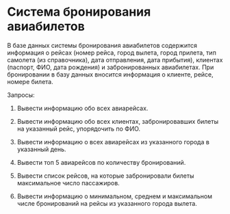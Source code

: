 # Система бронирования авиабилетов

В базе данных системы бронирования авиабилетов содержится информация о
рейсах (номер рейса, город вылета, город прилета, тип самолета (из справочника),
дата отправления, дата прибытия), клиентах (паспорт, ФИО, дата рождения) и
забронированных авиабилетах. При бронировании в базу данных вносится
информация о клиенте, рейсе, номере билета.

Запросы:

1) Вывести информацию обо всех авиарейсах.

2) Вывести информацию обо всех клиентах, забронировавших билеты на 
указанный рейс, упорядочить по ФИО.

3) Вывести информацию о всех авиарейсах из указанного города в указанный 
день.

4) Вывести топ 5 авиарейсов по количеству бронирований.

5) Вывести список рейсов, на которые забронировали билеты максимальное 
число пассажиров.

6) Вывести информацию о минимальном, среднем и максимальном числе 
бронирований на рейсы из указанного города вылета.

